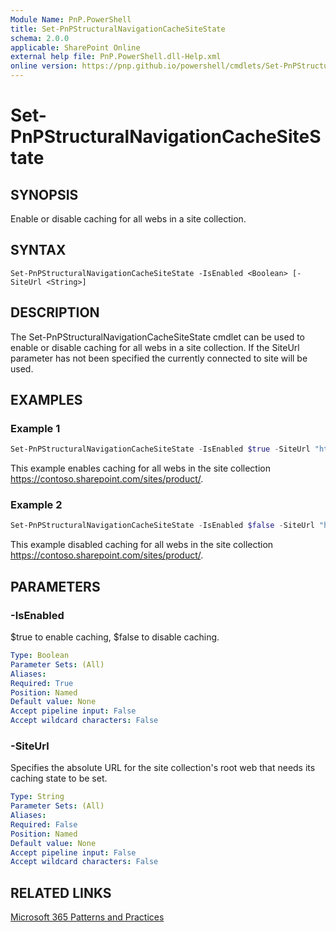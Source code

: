 ```yaml
---
Module Name: PnP.PowerShell
title: Set-PnPStructuralNavigationCacheSiteState
schema: 2.0.0
applicable: SharePoint Online
external help file: PnP.PowerShell.dll-Help.xml
online version: https://pnp.github.io/powershell/cmdlets/Set-PnPStructuralNavigationCacheSiteState.html
---
```

 
# Set-PnPStructuralNavigationCacheSiteState

## SYNOPSIS
Enable or disable caching for all webs in a site collection.

## SYNTAX

```
Set-PnPStructuralNavigationCacheSiteState -IsEnabled <Boolean> [-SiteUrl <String>]
```

## DESCRIPTION
The Set-PnPStructuralNavigationCacheSiteState cmdlet can be used to enable or disable caching for all webs in a site collection. If the SiteUrl parameter has not been specified the currently connected to site will be used. 

## EXAMPLES

### Example 1
```powershell
Set-PnPStructuralNavigationCacheSiteState -IsEnabled $true -SiteUrl "https://contoso.sharepoint.com/sites/product/" 
```

This example enables caching for all webs in the site collection https://contoso.sharepoint.com/sites/product/.

### Example 2
```powershell
Set-PnPStructuralNavigationCacheSiteState -IsEnabled $false -SiteUrl "https://contoso.sharepoint.com/sites/product/" 
```

This example disabled caching for all webs in the site collection https://contoso.sharepoint.com/sites/product/.

## PARAMETERS

### -IsEnabled
$true to enable caching, $false to disable caching.

```yaml
Type: Boolean
Parameter Sets: (All)
Aliases:
Required: True
Position: Named
Default value: None
Accept pipeline input: False
Accept wildcard characters: False
```

### -SiteUrl
Specifies the absolute URL for the site collection's root web that needs its caching state to be set.

```yaml
Type: String
Parameter Sets: (All)
Aliases:
Required: False
Position: Named
Default value: None
Accept pipeline input: False
Accept wildcard characters: False
```

## RELATED LINKS

[Microsoft 365 Patterns and Practices](https://aka.ms/m365pnp)

